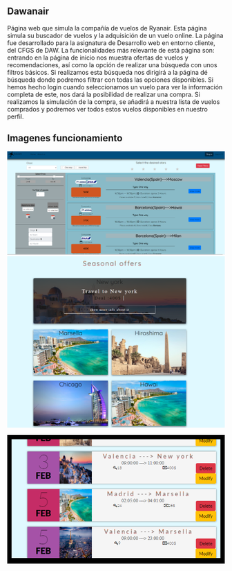 
## Dawanair

Página web que simula la compañía de vuelos de Ryanair. Esta página simula su buscador de vuelos y la adquisición de un vuelo online. La página fue desarrollado para la asignatura de Desarrollo web en entorno cliente, del CFGS de DAW.
La funcionalidades más relevante de está página son: entrando en la página de inicio nos muestra ofertas de vuelos y recomendaciones, así como la opción de realizar una búsqueda con unos filtros básicos. Si realizamos esta búsqueda nos dirigirá a la página dé búsqueda donde podremos filtrar con todas las opciones disponibles.
Si hemos hecho login cuando seleccionamos un vuelo para ver la información completa de este, nos dará la posibilidad de realizar una compra. Si realizamos la simulación de la compra, se añadirá a nuestra lista de vuelos comprados y podremos ver todos estos vuelos disponibles en nuestro perfil.

## Imagenes funcionamiento


![Buscar](https://github.com/lugman/Proyectos-DAW/blob/main/dawanair/buscar.png)
![Ogertas](https://github.com/lugman/Proyectos-DAW/blob/main/dawanair/Ofertas.png)
<p align="center" style="background-color: #000000;padding: 10px;">
  <img src="https://github.com/lugman/Proyectos-DAW/blob/main/dawanair/Vuelos.png">
</p>
